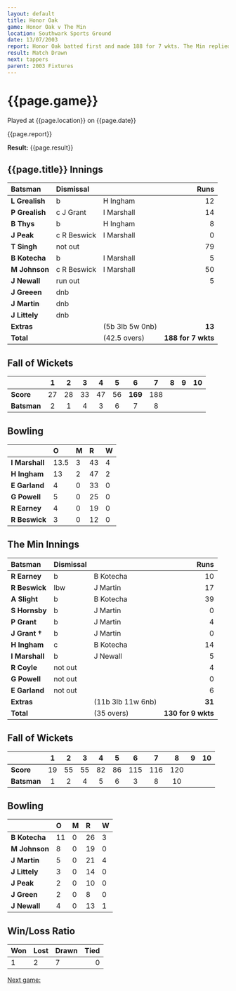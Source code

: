 ```yaml
---
layout: default
title: Honor Oak
game: Honor Oak v The Min
location: Southwark Sports Ground
date: 13/07/2003
report: Honor Oak batted first and made 188 for 7 wkts. The Min replied with 130 for 9 wkts when time ran out
result: Match Drawn
next: tappers
parent: 2003 Fixtures
---
```


# {{page.game}}

Played at {{page.location}} on {{page.date}}

{{page.report}}

**Result:** {{page.result}}

## {{page.title}} Innings

| Batsman | Dismissal |  | Runs |
|:---|:---|---|---:|
| **L Grealish** | b | H Ingham | 12 |
| **P Grealish** | c J Grant | I Marshall | 14 |
| **B Thys** | b | H Ingham | 8 |
| **J Peak** | c R Beswick | I Marshall | 0 |
| **T Singh** | not out |  | 79 |
| **B Kotecha** | b | I Marshall | 5 |
| **M Johnson** | c R Beswick | I Marshall | 50 |
| **J Newall** | run out |  | 5 |
| **J Greeen** | dnb |  |  |
| **J Martin** | dnb |  |  |
| **J Littely** | dnb |  |  |
| **Extras** | | (5b 3lb 5w 0nb) | **13** |
| **Total** | | (42.5 overs) | **188 for 7 wkts** |

## Fall of Wickets

| | 1 | 2 | 3 | 4 | 5 | 6 | 7 | 8 | 9 | 10 |
|---|:---:|:---:|:---:|:---:|:---:|:---:|:---:|:---:|:---:|:---:|
| **Score** | 27 | 28 | 33 | 47 | 56 | **169** | 188 |  |  |  |
| **Batsman** | 2 | 1 | 4 | 3 | 6 | 7 | 8 |  |  |  |

## Bowling

| | O | M | R | W |
|---|:---|:---|:---|:---|
| **I Marshall** | 13.5 | 3 | 43 | 4 |
| **H Ingham** | 13 | 2 | 47 | 2 |
| **E Garland** | 4 | 0 | 33 | 0 |
| **G Powell** | 5 | 0 | 25 | 0 |
| **R Earney** | 4 | 0 | 19 | 0 |
| **R Beswick** | 3 | 0 | 12 | 0 |

## The Min Innings

| Batsman | Dismissal |  | Runs |
|:---|:---|---|---:|
| **R Earney** | b | B Kotecha | 10 |
| **R Beswick** | lbw | J Martin| 17 |
| **A Slight** | b | B Kotecha | 39 |
| **S Hornsby** | b | J Martin | 0 |
| **P Grant** | b | J Martin | 4 |
| **J Grant &#8224;** | b | J Martin | 0 |
| **H Ingham** | c | B Kotecha | 14 |
| **I Marshall** | b | J Newall | 5 |
| **R Coyle** | not out |  | 4 |
| **G Powell** | not out |  | 0 |
| **E Garland** | not out |  | 6 |
| **Extras** | | (11b 3lb 11w 6nb) | **31** |
| **Total** | | (35 overs) | **130 for 9 wkts** |

## Fall of Wickets

| | 1 | 2 | 3 | 4 | 5 | 6 | 7 | 8 | 9 | 10 |
|---|:---:|:---:|:---:|:---:|:---:|:---:|:---:|:---:|:---:|:---:|
| **Score** | 19 | 55 | 55 | 82 | 86 | 115 | 116 | 120 |  |  |
| **Batsman** | 1 | 2 | 4 | 5 | 6 | 3 | 8 | 10 |  |  |

## Bowling

| | O | M | R | W |
|---|:---|:---|:---|:---|
| **B Kotecha** | 11 | 0 | 26 | 3 |
| **M Johnson** | 8 | 0 | 19 | 0 |
| **J Martin** | 5 | 0 | 21 | 4 |
| **J Littely** | 3 | 0 | 14 | 0 |
| **J Peak** | 2 | 0 | 10 | 0 |
| **J Green** | 2 | 0 | 8 | 0 |
| **J Newall** | 4 | 0 | 13 | 1 |

## Win/Loss Ratio

| Won | Lost | Drawn | Tied |
|:---|:---|:---|---:|
| 1 | 2 | 7 | 0 |

[Next game:]({{page.next}})
